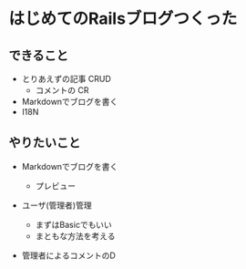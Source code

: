 はじめてのRailsブログつくった
=============================


できること
----------
- とりあえずの記事 CRUD
  - コメントの CR
- Markdownでブログを書く
- I18N

やりたいこと
------------

- Markdownでブログを書く
  - プレビュー

- ユーザ(管理者)管理
  - まずはBasicでもいい
  - まともな方法を考える

- 管理者によるコメントのD

